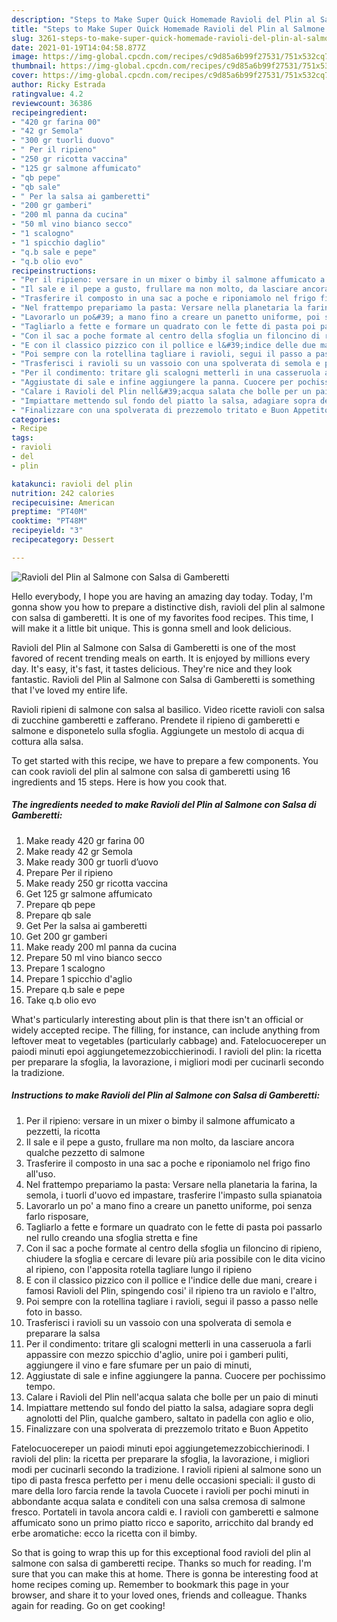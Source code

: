 ```yaml
---
description: "Steps to Make Super Quick Homemade Ravioli del Plin al Salmone con Salsa di Gamberetti"
title: "Steps to Make Super Quick Homemade Ravioli del Plin al Salmone con Salsa di Gamberetti"
slug: 3261-steps-to-make-super-quick-homemade-ravioli-del-plin-al-salmone-con-salsa-di-gamberetti
date: 2021-01-19T14:04:58.877Z
image: https://img-global.cpcdn.com/recipes/c9d85a6b99f27531/751x532cq70/ravioli-del-plin-al-salmone-con-salsa-di-gamberetti-recipe-main-photo.jpg
thumbnail: https://img-global.cpcdn.com/recipes/c9d85a6b99f27531/751x532cq70/ravioli-del-plin-al-salmone-con-salsa-di-gamberetti-recipe-main-photo.jpg
cover: https://img-global.cpcdn.com/recipes/c9d85a6b99f27531/751x532cq70/ravioli-del-plin-al-salmone-con-salsa-di-gamberetti-recipe-main-photo.jpg
author: Ricky Estrada
ratingvalue: 4.2
reviewcount: 36386
recipeingredient:
- "420 gr farina 00"
- "42 gr Semola"
- "300 gr tuorli duovo"
- " Per il ripieno"
- "250 gr ricotta vaccina"
- "125 gr salmone affumicato"
- "qb pepe"
- "qb sale"
- " Per la salsa ai gamberetti"
- "200 gr gamberi"
- "200 ml panna da cucina"
- "50 ml vino bianco secco"
- "1 scalogno"
- "1 spicchio daglio"
- "q.b sale e pepe"
- "q.b olio evo"
recipeinstructions:
- "Per il ripieno: versare in un mixer o bimby il salmone affumicato a pezzetti, la ricotta"
- "Il sale e il pepe a gusto, frullare ma non molto, da lasciare ancora qualche pezzetto di salmone"
- "Trasferire il composto in una sac a poche e riponiamolo nel frigo fino all&#39;uso."
- "Nel frattempo prepariamo la pasta: Versare nella planetaria la farina, la semola, i tuorli d&#39;uovo ed impastare, trasferire l&#39;impasto sulla spianatoia"
- "Lavorarlo un po&#39; a mano fino a creare un panetto uniforme, poi senza farlo risposare,"
- "Tagliarlo a fette e formare un quadrato con le fette di pasta poi passarlo nel rullo creando una sfoglia stretta e fine"
- "Con il sac a poche formate al centro della sfoglia un filoncino di ripieno, chiudere la sfoglia e cercare di levare più aria possibile con le dita vicino al ripieno, con l&#39;apposita rotella tagliare lungo il ripieno"
- "E con il classico pizzico con il pollice e l&#39;indice delle due mani, creare i famosi Ravioli del Plin, spingendo cosi&#39; il ripieno tra un raviolo e l&#39;altro,"
- "Poi sempre con la rotellina tagliare i ravioli, segui il passo a passo nelle foto in basso."
- "Trasferisci i ravioli su un vassoio con una spolverata di semola e preparare la salsa"
- "Per il condimento: tritare gli scalogni metterli in una casseruola a farli appassire con mezzo spicchio d&#39;aglio, unire poi i gamberi puliti, aggiungere il vino e fare sfumare per un paio di minuti,"
- "Aggiustate di sale e infine aggiungere la panna. Cuocere per pochissimo tempo."
- "Calare i Ravioli del Plin nell&#39;acqua salata che bolle per un paio di minuti"
- "Impiattare mettendo sul fondo del piatto la salsa, adagiare sopra degli agnolotti del Plin, qualche gambero, saltato in padella con aglio e olio,"
- "Finalizzare con una spolverata di prezzemolo tritato e Buon Appetito"
categories:
- Recipe
tags:
- ravioli
- del
- plin

katakunci: ravioli del plin 
nutrition: 242 calories
recipecuisine: American
preptime: "PT40M"
cooktime: "PT48M"
recipeyield: "3"
recipecategory: Dessert

---
```



![Ravioli del Plin al Salmone con Salsa di Gamberetti](https://img-global.cpcdn.com/recipes/c9d85a6b99f27531/751x532cq70/ravioli-del-plin-al-salmone-con-salsa-di-gamberetti-recipe-main-photo.jpg)

Hello everybody, I hope you are having an amazing day today. Today, I'm gonna show you how to prepare a distinctive dish, ravioli del plin al salmone con salsa di gamberetti. It is one of my favorites food recipes. This time, I will make it a little bit unique. This is gonna smell and look delicious.

Ravioli del Plin al Salmone con Salsa di Gamberetti is one of the most favored of recent trending meals on earth. It is enjoyed by millions every day. It's easy, it's fast, it tastes delicious. They're nice and they look fantastic. Ravioli del Plin al Salmone con Salsa di Gamberetti is something that I've loved my entire life.

Ravioli ripieni di salmone con salsa al basilico. Video ricette ravioli con salsa di zucchine gamberetti e zafferano. Prendete il ripieno di gamberetti e salmone e disponetelo sulla sfoglia. Aggiungete un mestolo di acqua di cottura alla salsa.


To get started with this recipe, we have to prepare a few components. You can cook ravioli del plin al salmone con salsa di gamberetti using 16 ingredients and 15 steps. Here is how you cook that.

<!--inarticleads1-->

##### The ingredients needed to make Ravioli del Plin al Salmone con Salsa di Gamberetti:

1. Make ready 420 gr farina 00
1. Make ready 42 gr Semola
1. Make ready 300 gr tuorli d’uovo
1. Prepare  Per il ripieno
1. Make ready 250 gr ricotta vaccina
1. Get 125 gr salmone affumicato
1. Prepare qb pepe
1. Prepare qb sale
1. Get  Per la salsa ai gamberetti
1. Get 200 gr gamberi
1. Make ready 200 ml panna da cucina
1. Prepare 50 ml vino bianco secco
1. Prepare 1 scalogno
1. Prepare 1 spicchio d&#39;aglio
1. Prepare q.b sale e pepe
1. Take q.b olio evo


What&#39;s particularly interesting about plin is that there isn&#39;t an official or widely accepted recipe. The filling, for instance, can include anything from leftover meat to vegetables (particularly cabbage) and. Fatelocuocereper un paiodi minuti epoi aggiungetemezzobicchierinodi. I ravioli del plin: la ricetta per preparare la sfoglia, la lavorazione, i migliori modi per cucinarli secondo la tradizione. 

<!--inarticleads2-->

##### Instructions to make Ravioli del Plin al Salmone con Salsa di Gamberetti:

1. Per il ripieno: versare in un mixer o bimby il salmone affumicato a pezzetti, la ricotta
1. Il sale e il pepe a gusto, frullare ma non molto, da lasciare ancora qualche pezzetto di salmone
1. Trasferire il composto in una sac a poche e riponiamolo nel frigo fino all&#39;uso.
1. Nel frattempo prepariamo la pasta: Versare nella planetaria la farina, la semola, i tuorli d&#39;uovo ed impastare, trasferire l&#39;impasto sulla spianatoia
1. Lavorarlo un po&#39; a mano fino a creare un panetto uniforme, poi senza farlo risposare,
1. Tagliarlo a fette e formare un quadrato con le fette di pasta poi passarlo nel rullo creando una sfoglia stretta e fine
1. Con il sac a poche formate al centro della sfoglia un filoncino di ripieno, chiudere la sfoglia e cercare di levare più aria possibile con le dita vicino al ripieno, con l&#39;apposita rotella tagliare lungo il ripieno
1. E con il classico pizzico con il pollice e l&#39;indice delle due mani, creare i famosi Ravioli del Plin, spingendo cosi&#39; il ripieno tra un raviolo e l&#39;altro,
1. Poi sempre con la rotellina tagliare i ravioli, segui il passo a passo nelle foto in basso.
1. Trasferisci i ravioli su un vassoio con una spolverata di semola e preparare la salsa
1. Per il condimento: tritare gli scalogni metterli in una casseruola a farli appassire con mezzo spicchio d&#39;aglio, unire poi i gamberi puliti, aggiungere il vino e fare sfumare per un paio di minuti,
1. Aggiustate di sale e infine aggiungere la panna. Cuocere per pochissimo tempo.
1. Calare i Ravioli del Plin nell&#39;acqua salata che bolle per un paio di minuti
1. Impiattare mettendo sul fondo del piatto la salsa, adagiare sopra degli agnolotti del Plin, qualche gambero, saltato in padella con aglio e olio,
1. Finalizzare con una spolverata di prezzemolo tritato e Buon Appetito


Fatelocuocereper un paiodi minuti epoi aggiungetemezzobicchierinodi. I ravioli del plin: la ricetta per preparare la sfoglia, la lavorazione, i migliori modi per cucinarli secondo la tradizione. I ravioli ripieni al salmone sono un tipo di pasta fresca perfetto per i menu delle occasioni speciali: il gusto di mare della loro farcia rende la tavola Cuocete i ravioli per pochi minuti in abbondante acqua salata e conditeli con una salsa cremosa di salmone fresco. Portateli in tavola ancora caldi e. I ravioli con gamberetti e salmone affumicato sono un primo piatto ricco e saporito, arricchito dal brandy ed erbe aromatiche: ecco la ricetta con il bimby. 

So that is going to wrap this up for this exceptional food ravioli del plin al salmone con salsa di gamberetti recipe. Thanks so much for reading. I'm sure that you can make this at home. There is gonna be interesting food at home recipes coming up. Remember to bookmark this page in your browser, and share it to your loved ones, friends and colleague. Thanks again for reading. Go on get cooking!
